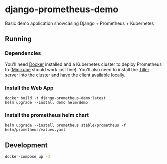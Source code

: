 # django-prometheus-demo
Basic demo application showcasing Django + Prometheus + Kubernetes

## Running
### Dependencies
You'll need [Docker](https://docs.docker.com/install/) installed and a Kubernetes cluster to deploy Prometheus to ([Minikube](https://kubernetes.io/docs/setup/learning-environment/minikube/) should work just fine). You'll also need to install the [Tiller](https://helm.sh/docs/install/) server into the cluster and have the client available locally.

### Install the Web App
```
docker build -t django-prometheus-demo:latest .
helm upgrade --install demo helm/demo
```

### Install the prometheus helm chart
```
helm upgrade --install prometheus stable/prometheus -f helm/prometheus/values.yaml
```

## Development
```bash
docker-compose up -d
```
